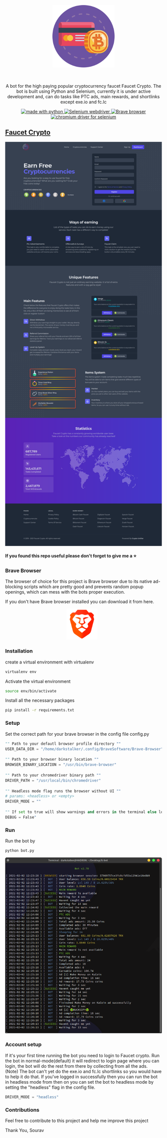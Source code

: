 <!-- Logo and description part -->
<div align="center">
<img src="media/fc-bot-logo.png" alt="Faucet Crypto Bot logo" width="200"/>
<p>
<br>
<br>
A bot for the high paying popular cryptocurrency faucet Faucet Crypto.
The bot is built using Python and Selenium, currently it is under active development and,
can do tasks like PTC ads, main rewards, and shortlinks except exe.io and fc.lc
</p>
</div>

<!-- Requirement Badges -->
<!-- Python badge -->
<p align="center">
<a href="https://www.python.org/">
<img src="https://img.shields.io/badge/PYTHON-3.8-3B82F6.svg?style=for-the-badge" alt="made with python"/>
</a>
<!-- Selenium badge -->
<a href="https://www.selenium.dev/">
<img src="https://img.shields.io/badge/SELENIUM-3.141.0-3B82F6.svg?style=for-the-badge" alt="Selenium webdriver"/>
</a>
<!-- Brave badge -->
<a href="https://brave.com/">
<img src="https://img.shields.io/badge/BRAVE-88.0-3B82F6.svg?style=for-the-badge" alt="Brave browser"/>
</a>
<!-- Chrome driver badge -->
<a href="https://chromedriver.chromium.org/downloads">
<img src="https://img.shields.io/badge/CHROME DRIVER-88.0-3B82F6.svg?style=for-the-badge" alt="chromium driver for selenium"/>
</a>
</p>

<!-- Description -->
## [Faucet Crypto]('https://faucetcrypto.com/')
<img src="media/fc-home-sc.png" alt="Faucet Crypto landing page" style="float: center; margin-right: 10px;" width="1000"/>

<!-- Star reminder -->
#### If you found this repo useful please don't forget to give me a :star:

<!-- Browser preference -->
### Brave Browser

The browser of choice for this project is Brave browser due to its native
ad-blocking scripts which are pretty good and prevents random popup openings,
which can mess with the bots proper execution.

If you don't have Brave browser installed you can download it from here.

<p align="center">
<a href="https://brave.com/">
<img src="media/brave-logo.png" style="float: center; margin-right: 10px;" width="100"/>
</a>
</p>

### Installation

create a virtual environment with virtualenv

``` bash
virtualenv env
```

Activate the virtual environment

```bash
source env/bin/activate
```

Install all the necessary packages

```bash
pip install -r requirements.txt
```

### Setup

Set the correct path for your brave browser in the config file config.py
``` python
"" Path to your defautl browser profile directory ""
USER_DATA_DIR = "/home/darkstalker/.config/BraveSoftware/Brave-Browser"

"" Path to your browser binary location ""
BROWSER_BINARY_LOCATION = "/usr/bin/brave-browser"

"" Path to your chromedriver binary path ""
DRIVER_PATH = "/usr/local/bin/chromedriver"

"" Headless mode flag runs the browser without UI ""
# params: <headless> or <empty>
DRIVER_MODE = ""

"" If set to true will show warnings and errors in the terminal else logs it to error-logs.txt file ""
DEBUG = False"
```

### Run

Run the bot by

``` bash
python bot.py
```
<!-- screenshot -->

<img src="media/bot-sc-1.png" alt="Bot terminal" style="float: center; margin-right: 10px;" width="1000"/>

### Account setup

If it's your first time running the bot you need to login to Faucet crypto.
Run the bot in normal-mode(default) it will redirect to login page where you can login,
the bot will do the rest from there by collecting from all the ads. (Note) The bot can't
yet do the exe.io and fc.lc shortlinks so you would have to help it do that. If you've logged in successfully then you can run the bot in headless mode from then on you can set the bot
to headless mode by setting the "headless" flag in the config file.

```python
DRIVER_MODE = "headless"
```

### Contributions

Feel free to contribute to this project and help me improve this project


Thank You, 
    Sourav
